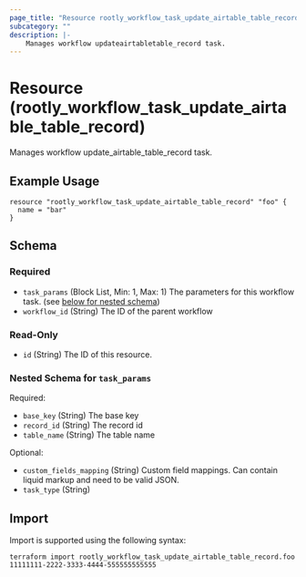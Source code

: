 ```yaml
---
page_title: "Resource rootly_workflow_task_update_airtable_table_record - terraform-provider-rootly"
subcategory: ""
description: |-
    Manages workflow updateairtabletable_record task.
---
```


# Resource (rootly_workflow_task_update_airtable_table_record)

Manages workflow update_airtable_table_record task.

## Example Usage

```
resource "rootly_workflow_task_update_airtable_table_record" "foo" {
  name = "bar"
}
```

<!-- schema generated by tfplugindocs -->
## Schema

### Required

- `task_params` (Block List, Min: 1, Max: 1) The parameters for this workflow task. (see [below for nested schema](#nestedblock--task_params))
- `workflow_id` (String) The ID of the parent workflow

### Read-Only

- `id` (String) The ID of this resource.

<a id="nestedblock--task_params"></a>
### Nested Schema for `task_params`

Required:

- `base_key` (String) The base key
- `record_id` (String) The record id
- `table_name` (String) The table name

Optional:

- `custom_fields_mapping` (String) Custom field mappings. Can contain liquid markup and need to be valid JSON.
- `task_type` (String)

## Import

Import is supported using the following syntax:

```shell
terraform import rootly_workflow_task_update_airtable_table_record.foo 11111111-2222-3333-4444-555555555555
```
